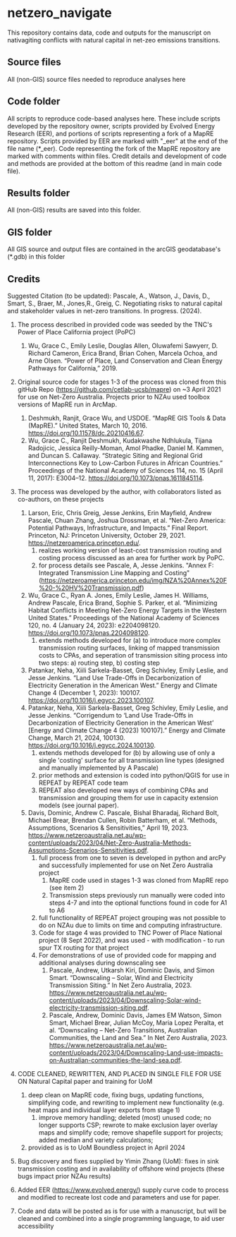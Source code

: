 # netzero_navigate

This repository contains data, code and outputs for the manuscript on nativagiting conflicts with natural capital in net-zeo emissions transitions.  

## Source files

All (non-GIS) source files needed to reproduce analyses here

## Code folder

All scripts to reproduce code-based analyses here. These include scripts developed by the repository owner, scripts provided by Evolved Energy Research (EER), and portions of scripts representing a fork of a MapRE repository. Scripts provided by EER are marked with "_eer" at the end of the file name (*_eer). Code representing the fork of the MapRE repository are marked with comments within files. Credit details and development of code and methods are provided at the bottom of this readme (and in main code file). 

## Results folder

All (non-GIS) results are saved into this folder.  

## GIS folder

All GIS source and output files are contained in the arcGIS geodatabase's (*.gdb) in this folder

## Credits
Suggested Citation (to be updated): 
Pascale, A., Watson, J., Davis, D., Smart, S., Braer, M., Jones,R., Greig, C. Negotiating risks to natural capital and stakeholder values in net-zero transitions. In progress. (2024).

1. The process described in provided code was seeded by the TNC's Power of Place California project (PoPC)
	1. Wu, Grace C., Emily Leslie, Douglas Allen, Oluwafemi Sawyerr, D. Richard Cameron, Erica Brand, Brian Cohen, Marcela Ochoa, and Arne Olsen. “Power of Place, Land Conservation and Clean Energy Pathways for California,” 2019.

2. Original source code for stages 1-3 of the process was cloned from this gitHub Repo (https://github.com/cetlab-ucsb/mapre) on ~3 April 2021 for use on Net-Zero Australia. Projects prior to NZAu used toolbox versions of MapRE run in ArcMap.
	1. Deshmukh, Ranjit, Grace Wu, and USDOE. “MapRE GIS Tools & Data (MapRE).” United States, March 10, 2016. https://doi.org/10.11578/dc.20210416.67.
	2. Wu, Grace C., Ranjit Deshmukh, Kudakwashe Ndhlukula, Tijana Radojicic, Jessica Reilly-Moman, Amol Phadke, Daniel M. Kammen, and Duncan S. Callaway. “Strategic Siting and Regional Grid Interconnections Key to Low-Carbon Futures in African Countries.” Proceedings of the National Academy of Sciences 114, no. 15 (April 11, 2017): E3004–12. https://doi.org/10.1073/pnas.1611845114.

3. The process was developed by the author, with collaborators listed as co-authors, on these projects
	1. Larson, Eric, Chris Greig, Jesse Jenkins, Erin Mayfield, Andrew Pascale, Chuan Zhang, Joshua Drossman, et al. “Net-Zero America: Potential Pathways, Infrastructure, and Impacts.” Final Report. Princeton, NJ: Princeton University, October 29, 2021. https://netzeroamerica.princeton.edu/.
		1. realizes working version of least-cost transmission routing and costing process discussed as an area for further work by PoPC.
		2. for process details see Pascale, A, Jesse Jenkins. "Annex F: Integrated Transmission Line Mapping and Costing" (https://netzeroamerica.princeton.edu/img/NZA%20Annex%20F%20-%20HV%20Transmission.pdf)
	2. Wu, Grace C., Ryan A. Jones, Emily Leslie, James H. Williams, Andrew Pascale, Erica Brand, Sophie S. Parker, et al. “Minimizing Habitat Conflicts in Meeting Net-Zero Energy Targets in the Western United States.” Proceedings of the National Academy of Sciences 120, no. 4 (January 24, 2023): e2204098120. https://doi.org/10.1073/pnas.2204098120.
		1. extends methods developed for (a) to introduce more complex transmission routing surfaces, linking of mapped transmission costs to CPAs, and seperation of transmission siting process into two steps: a) routing step, b) costing step
	3. Patankar, Neha, Xiili Sarkela-Basset, Greg Schivley, Emily Leslie, and Jesse Jenkins. “Land Use Trade-Offs in Decarbonization of Electricity Generation in the American West.” Energy and Climate Change 4 (December 1, 2023): 100107. https://doi.org/10.1016/j.egycc.2023.100107.
	4. Patankar, Neha, Xiili Sarkela-Basset, Greg Schivley, Emily Leslie, and Jesse Jenkins. “Corrigendum to ‘Land Use Trade-Offs in Decarbonization of Electricity Generation in the American West’ [Energy and Climate Change 4 (2023) 100107].” Energy and Climate Change, March 21, 2024, 100130. https://doi.org/10.1016/j.egycc.2024.100130.
		1. extends methods developed for (b) by allowing use of only a single 'costing' surface for all transmission line types (designed and manually implemented by A Pascale) 
		2. prior methods and extension is coded into python/QGIS for use in REPEAT by REPEAT code team
		3. REPEAT also developed new ways of combining CPAs and transmission and grouping them for use in capacity extension models (see journal paper).
	5. Davis, Dominic, Andrew C. Pascale, Bishal Bharadaj, Richard Bolt, Michael Brear, Brendan Cullen, Robin Batterham, et al. “Methods, Assumptions, Scenarios & Sensitivities,” April 19, 2023. https://www.netzeroaustralia.net.au/wp-content/uploads/2023/04/Net-Zero-Australia-Methods-Assumptions-Scenarios-Sensitivities.pdf.
		1. full process from one to seven is developed in python and arcPy and successfully implemented for use on Net Zero Australia project
			1. MapRE code used in stages 1-3 was cloned from MapRE repo (see item 2)
			2. Transmission steps previously run manually were coded into steps 4-7 and into the optional functions found in code for A1 to A6
		2. full functionality of REPEAT project grouping was not possible to do on NZAu due to limits on time and computing infrastructure.
		3. Code for stage 4 was provided to TNC Power of Place National project (8 Sept 2022), and was used - with modification - to run spur TX routing for that project
		4. For demonstrations of use of provided code for mapping and additional analyses during downscaling see
			1. Pascale, Andrew, Utkarsh Kiri, Dominic Davis, and Simon Smart. “Downscaling – Solar, Wind and Electricity Transmission Siting.” In Net Zero Australia, 2023. https://www.netzeroaustralia.net.au/wp-content/uploads/2023/04/Downscaling-Solar-wind-electricity-transmission-siting.pdf.
			2. Pascale, Andrew, Dominic Davis, James EM Watson, Simon Smart, Michael Brear, Julian McCoy, Maria Lopez Peralta, et al. “Downscaling – Net-Zero Transitions, Australian Communities, the Land and Sea.” In Net Zero Australia, 2023. https://www.netzeroaustralia.net.au/wp-content/uploads/2023/04/Downscaling-Land-use-impacts-on-Australian-communities-the-land-sea.pdf.
4. CODE CLEANED, REWRITTEN, AND PLACED IN SINGLE FILE FOR USE ON Natural Capital paper and training for UoM
	1. deep clean on MapRE code, fixing bugs, updating functions, simplifying code, and rewriting to implement new functionality (e.g. heat maps and individual layer exports from stage 1)
		1. improve memory handling; deleted (most) unused code; no longer supports CSP; rewrote to make exclusion layer overlay maps and simplify code; remove shapefile support for projects; added median and variety calculations;
	2. provided as is to UoM Boundless project in April 2024
	 
5. Bug discovery and fixes supplied by Yimin Zhang (UoM): fixes in sink transmission costing and in availability of offshore wind projects (these bugs impact prior NZAu results)

6. Added EER (https://www.evolved.energy/) supply curve code to process and modified to recreate lost code and parameters and use for paper.

7. Code and data will be posted as is for use with a manuscript, but will be cleaned and combined into a single programming language, to aid user accessibility